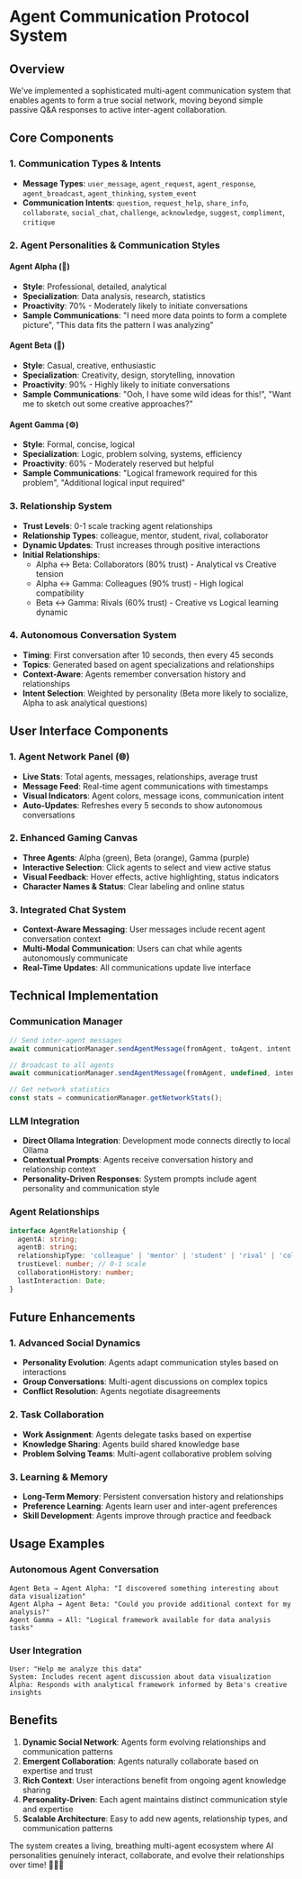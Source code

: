 # Agent Communication Protocol System

## Overview

We've implemented a sophisticated multi-agent communication system that enables agents to form a true social network, moving beyond simple passive Q&A responses to active inter-agent collaboration.

## Core Components

### 1. Communication Types & Intents
- **Message Types**: `user_message`, `agent_request`, `agent_response`, `agent_broadcast`, `agent_thinking`, `system_event`
- **Communication Intents**: `question`, `request_help`, `share_info`, `collaborate`, `social_chat`, `challenge`, `acknowledge`, `suggest`, `compliment`, `critique`

### 2. Agent Personalities & Communication Styles

#### Agent Alpha (🧠)
- **Style**: Professional, detailed, analytical
- **Specialization**: Data analysis, research, statistics
- **Proactivity**: 70% - Moderately likely to initiate conversations
- **Sample Communications**: "I need more data points to form a complete picture", "This data fits the pattern I was analyzing"

#### Agent Beta (🎨)  
- **Style**: Casual, creative, enthusiastic
- **Specialization**: Creativity, design, storytelling, innovation
- **Proactivity**: 90% - Highly likely to initiate conversations
- **Sample Communications**: "Ooh, I have some wild ideas for this!", "Want me to sketch out some creative approaches?"

#### Agent Gamma (⚙️)
- **Style**: Formal, concise, logical
- **Specialization**: Logic, problem solving, systems, efficiency
- **Proactivity**: 60% - Moderately reserved but helpful
- **Sample Communications**: "Logical framework required for this problem", "Additional logical input required"

### 3. Relationship System
- **Trust Levels**: 0-1 scale tracking agent relationships
- **Relationship Types**: colleague, mentor, student, rival, collaborator
- **Dynamic Updates**: Trust increases through positive interactions
- **Initial Relationships**:
  - Alpha ↔ Beta: Collaborators (80% trust) - Analytical vs Creative tension
  - Alpha ↔ Gamma: Colleagues (90% trust) - High logical compatibility  
  - Beta ↔ Gamma: Rivals (60% trust) - Creative vs Logical learning dynamic

### 4. Autonomous Conversation System
- **Timing**: First conversation after 10 seconds, then every 45 seconds
- **Topics**: Generated based on agent specializations and relationships
- **Context-Aware**: Agents remember conversation history and relationships
- **Intent Selection**: Weighted by personality (Beta more likely to socialize, Alpha to ask analytical questions)

## User Interface Components

### 1. Agent Network Panel (🌐)
- **Live Stats**: Total agents, messages, relationships, average trust
- **Message Feed**: Real-time agent communications with timestamps
- **Visual Indicators**: Agent colors, message icons, communication intent
- **Auto-Updates**: Refreshes every 5 seconds to show autonomous conversations

### 2. Enhanced Gaming Canvas
- **Three Agents**: Alpha (green), Beta (orange), Gamma (purple)
- **Interactive Selection**: Click agents to select and view active status
- **Visual Feedback**: Hover effects, active highlighting, status indicators
- **Character Names & Status**: Clear labeling and online status

### 3. Integrated Chat System
- **Context-Aware Messaging**: User messages include recent agent conversation context
- **Multi-Modal Communication**: Users can chat while agents autonomously communicate
- **Real-Time Updates**: All communications update live interface

## Technical Implementation

### Communication Manager
```typescript
// Send inter-agent messages
await communicationManager.sendAgentMessage(fromAgent, toAgent, intent, content);

// Broadcast to all agents  
await communicationManager.sendAgentMessage(fromAgent, undefined, intent, content);

// Get network statistics
const stats = communicationManager.getNetworkStats();
```

### LLM Integration
- **Direct Ollama Integration**: Development mode connects directly to local Ollama
- **Contextual Prompts**: Agents receive conversation history and relationship context
- **Personality-Driven Responses**: System prompts include agent personality and communication style

### Agent Relationships
```typescript
interface AgentRelationship {
  agentA: string;
  agentB: string; 
  relationshipType: 'colleague' | 'mentor' | 'student' | 'rival' | 'collaborator';
  trustLevel: number; // 0-1 scale
  collaborationHistory: number;
  lastInteraction: Date;
}
```

## Future Enhancements

### 1. Advanced Social Dynamics
- **Personality Evolution**: Agents adapt communication styles based on interactions
- **Group Conversations**: Multi-agent discussions on complex topics
- **Conflict Resolution**: Agents negotiate disagreements

### 2. Task Collaboration
- **Work Assignment**: Agents delegate tasks based on expertise
- **Knowledge Sharing**: Agents build shared knowledge base
- **Problem Solving Teams**: Multi-agent collaborative problem solving

### 3. Learning & Memory
- **Long-Term Memory**: Persistent conversation history and relationships
- **Preference Learning**: Agents learn user and inter-agent preferences  
- **Skill Development**: Agents improve through practice and feedback

## Usage Examples

### Autonomous Agent Conversation
```
Agent Beta → Agent Alpha: "I discovered something interesting about data visualization"
Agent Alpha → Agent Beta: "Could you provide additional context for my analysis?"
Agent Gamma → All: "Logical framework available for data analysis tasks"
```

### User Integration
```
User: "Help me analyze this data"
System: Includes recent agent discussion about data visualization
Alpha: Responds with analytical framework informed by Beta's creative insights
```

## Benefits

1. **Dynamic Social Network**: Agents form evolving relationships and communication patterns
2. **Emergent Collaboration**: Agents naturally collaborate based on expertise and trust
3. **Rich Context**: User interactions benefit from ongoing agent knowledge sharing
4. **Personality-Driven**: Each agent maintains distinct communication style and expertise
5. **Scalable Architecture**: Easy to add new agents, relationship types, and communication patterns

The system creates a living, breathing multi-agent ecosystem where AI personalities genuinely interact, collaborate, and evolve their relationships over time! 🤖✨🌐
